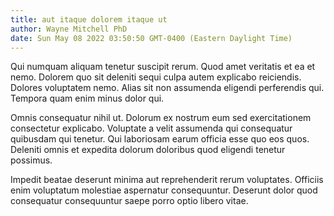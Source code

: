 ```yaml
---
title: aut itaque dolorem itaque ut
author: Wayne Mitchell PhD
date: Sun May 08 2022 03:50:50 GMT-0400 (Eastern Daylight Time)
---
```

Qui numquam aliquam tenetur suscipit rerum. Quod amet veritatis et ea et nemo. Dolorem quo sit deleniti sequi culpa autem explicabo reiciendis. Dolores voluptatem nemo. Alias sit non assumenda eligendi perferendis qui. Tempora quam enim minus dolor qui.

 Omnis consequatur nihil ut. Dolorum ex nostrum eum sed exercitationem consectetur explicabo. Voluptate a velit assumenda qui consequatur quibusdam qui tenetur. Qui laboriosam earum officia esse quo eos quos. Deleniti omnis et expedita dolorum doloribus quod eligendi tenetur possimus.

 Impedit beatae deserunt minima aut reprehenderit rerum voluptates. Officiis enim voluptatum molestiae aspernatur consequuntur. Deserunt dolor quod consequatur consequuntur saepe porro optio libero vitae.